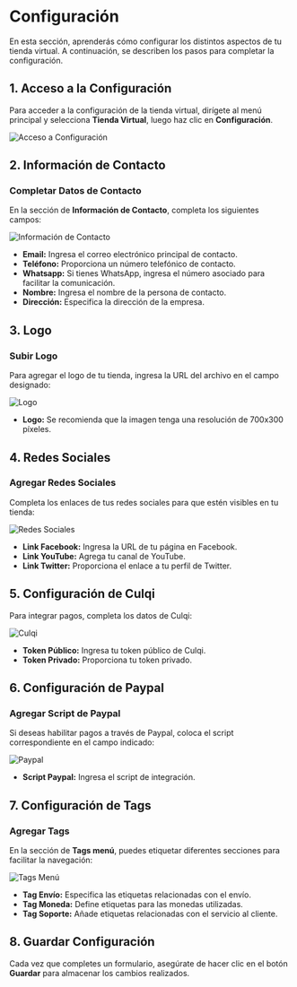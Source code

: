 # Configuración 
En esta sección, aprenderás cómo configurar los distintos aspectos de tu tienda virtual. A continuación, se describen los pasos para completar la configuración.  

## 1. Acceso a la Configuración  

Para acceder a la configuración de la tienda virtual, dirígete al menú principal y selecciona **Tienda Virtual**, luego haz clic en **Configuración**.  

![Acceso a Configuración](img/acceso_configuracion.jpg)  

## 2. Información de Contacto  

### Completar Datos de Contacto  

En la sección de **Información de Contacto**, completa los siguientes campos:  

![Información de Contacto](img/informacion_contacto.jpg)  

- **Email:** Ingresa el correo electrónico principal de contacto.  
- **Teléfono:** Proporciona un número telefónico de contacto.  
- **Whatsapp:** Si tienes WhatsApp, ingresa el número asociado para facilitar la comunicación.  
- **Nombre:** Ingresa el nombre de la persona de contacto.  
- **Dirección:** Especifica la dirección de la empresa.  

## 3. Logo  

### Subir Logo  

Para agregar el logo de tu tienda, ingresa la URL del archivo en el campo designado:  

![Logo](img/logo.jpg)  

- **Logo:** Se recomienda que la imagen tenga una resolución de 700x300 píxeles.  

## 4. Redes Sociales  

### Agregar Redes Sociales  

Completa los enlaces de tus redes sociales para que estén visibles en tu tienda:  

![Redes Sociales](img/redes_sociales.jpg)  

- **Link Facebook:** Ingresa la URL de tu página en Facebook.  
- **Link YouTube:** Agrega tu canal de YouTube.  
- **Link Twitter:** Proporciona el enlace a tu perfil de Twitter.  

## 5. Configuración de Culqi  

Para integrar pagos, completa los datos de Culqi:  

![Culqi](img/culqi.jpg)  

- **Token Público:** Ingresa tu token público de Culqi.  
- **Token Privado:** Proporciona tu token privado.  

## 6. Configuración de Paypal  

### Agregar Script de Paypal  

Si deseas habilitar pagos a través de Paypal, coloca el script correspondiente en el campo indicado:  

![Paypal](img/paypal.jpg)  

- **Script Paypal:** Ingresa el script de integración.  

## 7. Configuración de Tags  

### Agregar Tags  

En la sección de **Tags menú**, puedes etiquetar diferentes secciones para facilitar la navegación:  

![Tags Menú](img/tags_menu.jpg)  

- **Tag Envío:** Especifica las etiquetas relacionadas con el envío.  
- **Tag Moneda:** Define etiquetas para las monedas utilizadas.  
- **Tag Soporte:** Añade etiquetas relacionadas con el servicio al cliente.  

## 8. Guardar Configuración  

Cada vez que completes un formulario, asegúrate de hacer clic en el botón **Guardar** para almacenar los cambios realizados.  
 

